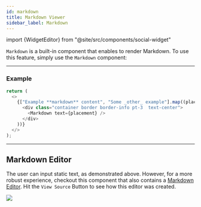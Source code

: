 ```yaml
---
id: markdown
title: Markdown Viewer
sidebar_label: Markdown
---
```


import {WidgetEditor} from "@site/src/components/social-widget"

`Markdown` is a built-in component that enables to render Markdown. To use this feature, simply use the `Markdown` component:

<hr class="subsection" />

### Example

<WidgetEditor id='1' height="120px">

```js
return (
  <>
    {["Example **markdown** content", "Some _other_ example"].map((placement) => (
      <div class="container border border-info pt-3  text-center">
        <Markdown text={placement} />
      </div>
    ))}
  </>
);
```

</WidgetEditor>

---

## Markdown Editor

The user can input static text, as demonstrated above. However, for a more robust experience, checkout this component that also contains a [Markdown Editor](https://near.social/#/mob.near/widget/MarkdownEditorIframeExample). Hit the `View Source` Button to see how this editor was created.

![](https://i.imgur.com/XJO8tEz.png)
